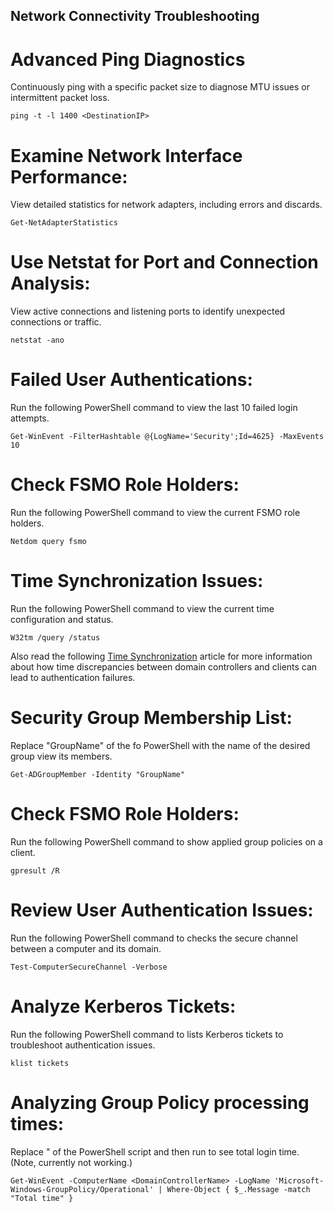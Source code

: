 ## Network Connectivity Troubleshooting

# Advanced Ping Diagnostics
Continuously ping with a specific packet size to diagnose MTU issues or intermittent packet loss.
```
ping -t -l 1400 <DestinationIP>
```

# Examine Network Interface Performance:
View detailed statistics for network adapters, including errors and discards.
```
Get-NetAdapterStatistics
```

# Use Netstat for Port and Connection Analysis:
View active connections and listening ports to identify unexpected connections or traffic.
```
netstat -ano
```

# Failed User Authentications:
Run the following PowerShell command to view the last 10 failed login attempts.
```
Get-WinEvent -FilterHashtable @{LogName='Security';Id=4625} -MaxEvents 10
```

# Check FSMO Role Holders:
Run the following PowerShell command to view the current FSMO role holders. 
```
Netdom query fsmo
```

# Time Synchronization Issues:
Run the following PowerShell command to view the current time configuration and status. 
```
W32tm /query /status
```

Also read the following [Time Synchronization](https://github.com/georgemarantos/Windows/blob/main/Servers/RolesAndFeatures/ADDS/Time-Synchronization.md) article for more information about how time discrepancies between domain controllers and clients can lead to authentication failures. 

# Security Group Membership List:
Replace "GroupName" of the fo PowerShell with the name of the desired group view its members.
```
Get-ADGroupMember -Identity "GroupName"
```

# Check FSMO Role Holders:
Run the following PowerShell command to show applied group policies on a client.
```
gpresult /R
```

# Review User Authentication Issues:
Run the following PowerShell command to checks the secure channel between a computer and its domain.
```
Test-ComputerSecureChannel -Verbose
```

# Analyze Kerberos Tickets:
Run the following PowerShell command to lists Kerberos tickets to troubleshoot authentication issues.
```
klist tickets
```

# Analyzing Group Policy processing times:
Replace "<DomainControllerName> of the PowerShell script and then run to see total login time. (Note, currently not working.)
```
Get-WinEvent -ComputerName <DomainControllerName> -LogName 'Microsoft-Windows-GroupPolicy/Operational' | Where-Object { $_.Message -match "Total time" }
```